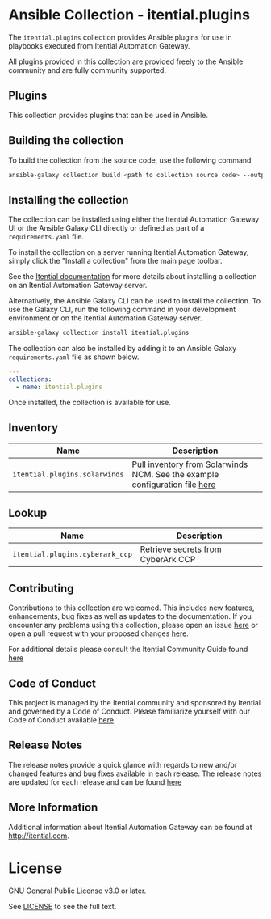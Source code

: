 # Ansible Collection - itential.plugins

The `itential.plugins` collection provides Ansible plugins for use in playbooks
executed from Itential Automation Gateway.

All plugins provided in this collection are provided freely to the Ansible
community and are fully community supported.

## Plugins

This collection provides plugins that can be used in Ansible.

## Building the collection

To build the collection from the source code, use the following command
```bash
ansible-galaxy collection build <path to collection source code> --output-path <path to tarball>
```

## Installing the collection

The collection can be installed using either the Itential Automation Gateway UI
or the Ansible Galaxy CLI directly or defined as part of a `requirements.yaml`
file.

To install the collection on a server running Itential Automation Gateway,
simply click the "Install a collection" from the main page toolbar.

See the [Itential documentation](https//docs.itential.com) for more details about installing a collection
on an Itential Automation Gateway server.

Alternatively, the Ansible Galaxy CLI can be used to install the collection.
To use the Galaxy CLI, run the following command in your development
environment or on the Itential Automation Gateway server.

```bash
ansible-galaxy collection install itential.plugins
```

The collection can also be installed by adding it to an Ansible Galaxy
`requirements.yaml` file as shown below.

```yaml
---
collections:
  - name: itential.plugins
```

Once installed, the collection is available for use.
## Inventory

| Name                          | Description                        |
|-------------------------------|------------------------------------|
| `itential.plugins.solarwinds` | Pull inventory from Solarwinds NCM.  See the example configuration file [here](docs/solarwinds.example.yaml) |

## Lookup

| Name                           | Description                        |
|--------------------------------|------------------------------------|
| `itential.plugins.cyberark_ccp` | Retrieve secrets from CyberArk CCP |


## Contributing

Contributions to this collection are welcomed.  This includes new features,
enhancements, bug fixes as well as updates to the documentation.  If you
encounter any problems using this collection, please open an issue
[here](https://github.com/itential/itential.plugins/issues) or open a pull request with your proposed changes [here](https://github.com/itential/itential.plugins/pulls).

For additional details please consult the Itential Community Guide found
[here](CONTRIBUTING.md)


## Code of Conduct

This project is managed by the Itential community and sponsored by Itential and
governed by a Code of Conduct.  Please familiarize yourself with our Code of
Conduct available [here](CODE_OF_CONDUCT.md)

## Release Notes

The release notes provide a quick glance with regards to new and/or changed
features and bug fixes available in each release.  The release notes are
updated for each release and can be found [here](CHANGELOG.md)


## More Information

Additional information about Itential Automation Gateway can be found at
http://itential.com.


# License

GNU General Public License v3.0 or later.

See [LICENSE](LICENSE) to see the full text.